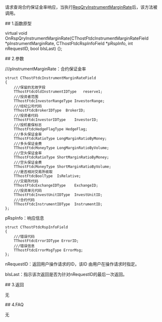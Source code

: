 <p>请求查询合约保证金率响应，当执行<a href="../../CTHOSTFTDCTRADERSPI/REQQRYINSTRUMENTMARGINRATE/">ReqQryInstrumentMarginRate</a>后，该方法被调用。</p>
<span class="anchor" id="a9482484-5c78-4065-b7e0-0f31492cc318"></span>
## 1.函数原型
<p>virtual void OnRspQryInstrumentMarginRate(CThostFtdcInstrumentMarginRateField *pInstrumentMarginRate, CThostFtdcRspInfoField *pRspInfo, int nRequestID, bool bIsLast) {};</p>
<span class="anchor" id="156e3faa-e4d4-4634-9085-17658b88eff2"></span>
## 2.参数
<p>///pInstrumentMarginRate：合约保证金率</p>
<pre><code>struct CThostFtdcInstrumentMarginRateField
{
    ///保留的无效字段
    TThostFtdcOldInstrumentIDType   reserve1;
    ///投资者范围
    TThostFtdcInvestorRangeType InvestorRange;
    ///经纪公司代码
    TThostFtdcBrokerIDType  BrokerID;
    ///投资者代码
    TThostFtdcInvestorIDType    InvestorID;
    ///投机套保标志
    TThostFtdcHedgeFlagType HedgeFlag;
    ///多头保证金率
    TThostFtdcRatioType LongMarginRatioByMoney;
    ///多头保证金费
    TThostFtdcMoneyType LongMarginRatioByVolume;
    ///空头保证金率
    TThostFtdcRatioType ShortMarginRatioByMoney;
    ///空头保证金费
    TThostFtdcMoneyType ShortMarginRatioByVolume;
    ///是否相对交易所收取
    TThostFtdcBoolType  IsRelative;
    ///交易所代码
    TThostFtdcExchangeIDType    ExchangeID;
    ///投资单元代码
    TThostFtdcInvestUnitIDType  InvestUnitID;
    ///合约代码
    TThostFtdcInstrumentIDType  InstrumentID;
};
</code></pre>
<p>pRspInfo：响应信息</p>
<pre><code>struct CThostFtdcRspInfoField
{
    ///错误代码
    TThostFtdcErrorIDType ErrorID;
    ///错误信息
    TThostFtdcErrorMsgType ErrorMsg;
};
</code></pre>
<p>nRequestID：返回用户操作请求的ID，该ID 由用户在操作请求时指定。</p>
<p>bIsLast：指示该次返回是否为针对nRequestID的最后一次返回。</p>
<span class="anchor" id="4ece5ed3-4a5c-4e70-bca1-d7b8fd8eceec"></span>
## 3.返回
<p>无</p>
<span class="anchor" id="7c3d1766-72e4-4e8d-bfa7-751b2f08ee3a"></span>
## 4.FAQ
<p>无</p>
